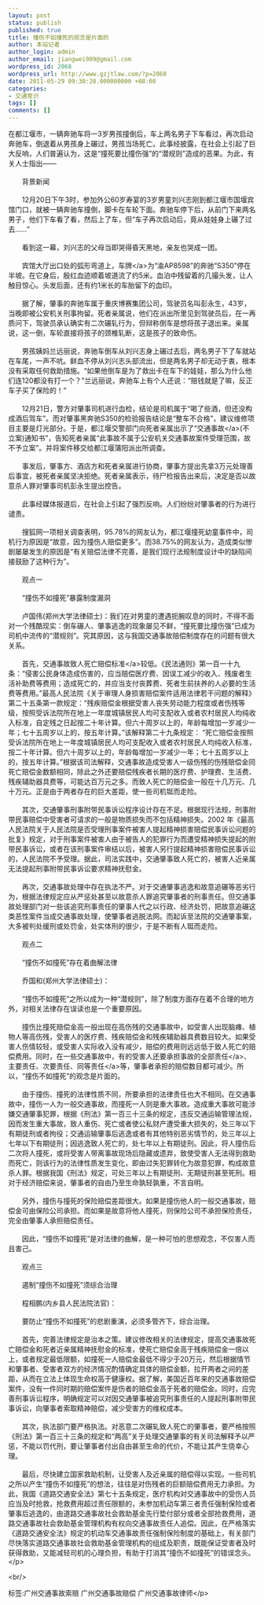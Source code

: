 ```yaml
---
layout: post
status: publish
published: true
title: 撞伤不如撞死的观念是片面的
author: 本站记者
author_login: admin
author_email: jiangwei909@gmail.com
wordpress_id: 2068
wordpress_url: http://www.gzjtlaw.com/?p=2068
date: 2011-05-29 09:30:28.000000000 +08:00
categories:
- 交通常识
tags: []
comments: []
---
```

<p>在都江堰市，一辆奔驰车将一3岁男孩撞倒后，车上两名男子下车看过，再次启动奔驰车，倒退着从男孩身上碾过，男孩当场死亡。此事经披露，在社会上引起了巨大反响，人们普遍认为，这是&ldquo;撞死要比撞伤强&rdquo;的&ldquo;潜规则&rdquo;造成的恶果。为此，有关人士指出&mdash;&mdash;<br><br>　　背景新闻<br><br>　　12月20日下午3时，参加外公60岁寿宴的3岁男童刘兴志刚到都江堰市国堰宾馆门口，就被一辆奔驰车撞倒，脚卡在车轮下面。奔驰车停下后，从前门下来两名男子，他们下车看了看，然后上了车，但&ldquo;车子再次启动后，竟从娃娃身上碾了过去&hellip;&hellip;&rdquo;<br><br>　　看到这一幕，刘兴志的父母当即哭得昏天黑地，亲友也哭成一团。<br><br>　　宾馆大厅出口处的弧形弯道上，<a>车牌<&#47;a>为&ldquo;渝AP8598&rdquo;的奔驰&ldquo;S350&rdquo;停在半坡。在它身后，殷红血迹顺着坡道流了约5米。血泊中残留着的几撮头发，让人触目惊心。头发后面，还有约1米长的车胎留下的血印。<br><br>　　据了解，肇事的奔驰车属于重庆博赛集团公司，驾驶员名叫彭永生，43岁，当晚即被公安机关刑事拘留。死者亲属说，他们在派出所里见到驾驶员后，在一再质问下，驾驶员承认确实有二次碾轧行为，但辩称倒车是想将孩子退出来。亲属说，这一倒，车轮直接将孩子的颈椎轧断，这是孩子的致命伤。<br><br>　　男孩姨妈兰远丽说，奔驰车倒车从刘兴志身上碾过去后，两名男子下了车就站在车尾，一声不吭。鲜血不停从刘兴志头部流出，但是两名男子却无动于衷，根本没有采取任何救助措施。&ldquo;如果他倒车是为了救出卡在车下的娃娃，那么为什么他们连120都没有打一个？&rdquo;兰远丽说，奔驰车上有个人还说：&ldquo;赔钱就是了嘛，反正车子买了保险的！&rdquo;<br><br>　　12月21日，警方对肇事司机进行血检，结论是司机属于&ldquo;喝了些酒，但还没构成酒后驾车&rdquo;。而对肇事黑奔驰S350的检验报告结论是&ldquo;整车不合格&rdquo;，建议维修项目主要是灯光部分。于是，都江堰交警部门向死者亲属出示了&ldquo;<a>交通事故<&#47;a>(不立案)通知书&rdquo;，告知死者亲属&ldquo;此事故不属于公安机关交通事故案件受理范围，故不予立案&rdquo;。并将案件移交给都江堰蒲阳派出所调查。<br><br>　　事发后，肇事方、酒店方和死者亲属进行协商，肇事方提出先拿3万元处理善后事宜，被死者亲属坚决拒绝。死者亲属表示，待尸检报告出来后，决定是否以故意杀人罪对肇事司机彭永生提出控告。<br><br>　　此事经媒体报道后，在社会上引起了强烈反响。人们纷纷对肇事者的行为进行谴责。<br><br>　　搜狐网一项相关调查表明，95.78%的网友认为，都江堰撞死幼童事件中，司机行为原因是&ldquo;故意，因为撞伤人赔偿更多&rdquo;。而38.75%的网友认为，造成类似惨剧屡屡发生的原因是&ldquo;有关赔偿法律不完善，是我们现行法规制度设计中的缺陷间接鼓励了这种行为&rdquo;。<br><br>　　观点一<br><br>　　&ldquo;撞伤不如撞死&rdquo;暴露制度漏洞<br><br>　　卢国伟(郑州大学法律硕士)：我们在对男童的遭遇扼腕叹息的同时，不得不面对一个残酷现实：倒车碾人、肇事逃逸的现象屡见不鲜，&ldquo;撞死要比撞伤强&rdquo;已成为司机中流传的&ldquo;潜规则&rdquo;。究其原因，这与我国交通事故赔偿制度存在的问题有很大关系。<br><br>　　首先，交通事故致人死亡<a>赔偿标准<&#47;a>较低。《民法通则》第一百一十九条：&ldquo;侵害公民身体造成伤害的，应当赔偿医疗费、因误工减少的收入、残废者生活补助费等费用；造成死亡的，并应当支付丧葬费、死者生前扶养的人必要的生活费等费用。&rdquo;最高人民法院《关于审理人身损害赔偿案件适用法律若干问题的解释》第二十五条第一款规定：&ldquo;残疾赔偿金根据受害人丧失劳动能力程度或者伤残等级，按照受诉法院所在地上一年度城镇居民人均可支配收入或者农村居民人均纯收入标准，自定残之日起按二十年计算。但六十周岁以上的，年龄每增加一岁减少一年；七十五周岁以上的，按五年计算。&rdquo;该解释第二十九条规定： &ldquo;死亡赔偿金按照受诉法院所在地上一年度城镇居民人均可支配收入或者农村居民人均纯收入标准，按二十年计算。但六十周岁以上的，年龄每增加一岁减少一年；七十五周岁以上的，按五年计算。&rdquo;根据该司法解释，交通事故造成受害人一级伤残的伤残赔偿金同死亡赔偿金数额相同，除此之外还要赔偿残疾者长期的医疗费、护理费、生活费、残疾辅助器具费等，可能达百万元之多。而致人死亡的赔偿金一般在十几万元、几十万元。正是由于两者存在的巨大差距，使一些司机铤而走险。<br><br>　　其次，交通肇事刑事附带民事诉讼程序设计存在不足。根据现行法规，刑事附带民事赔偿中受害者可请求的一般是物质损失而不包括精神损失。2002 年《最高人民法院关于人民法院是否受理刑事案件被害人提起精神损害赔偿民事诉讼问题的批复》规定，对于刑事案件被害人由于被告人的犯罪行为而遭受精神损失提起的附带民事诉讼，或者在该刑事案件审结以后，被害人另行提起精神损害赔偿民事诉讼的，人民法院不予受理。据此，司法实践中，交通肇事致人死亡的，被害人近亲属无法提起刑事附带民事诉讼要求精神抚慰金。<br><br>　　再次，交通事故处理中存在执法不严。对于交通肇事逃逸和故意追碾等恶劣行为，根据法律规定应从严惩处甚至以故意杀人罪追究肇事者的刑事责任。但交通事故处理部门对一些该追究刑事责任的肇事人代之以行政、经济处罚，把故意追碾这类恶性案件当成交通事故处理，使肇事者逃脱法网。而起诉至法院的交通肇事案，大多被判处缓刑或处罚金，处实体刑的很少，于是不断有人铤而走险。<br><br>　　观点二<br><br>　　&ldquo;撞伤不如撞死&rdquo;存在着曲解法律<br><br>　　乔国和(郑州大学法律硕士)：<br><br>　　&ldquo;撞伤不如撞死&rdquo;之所以成为一种&ldquo;潜规则&rdquo;，除了制度方面存在着不合理的地方外，对相关法律存在误读也是一个重要原因。<br><br>　　撞伤比撞死赔偿金高一般出现在高伤残的交通事故中，如受害人出现脑瘫、植物人等高伤残，受害人的医疗费、残疾赔偿金和残疾辅助器具费数目较大。如果受害人伤情较轻，或受害人实际收入没有减少，赔偿的费用则远远低于致人死亡的赔偿费用。同时，在一些交通事故中，有的受害人还要承担事故的<a>全部责任<&#47;a>、主要责任、次要责任、<a>同等责任<&#47;a>等，肇事者承担的赔偿数目都可减少。所以，&ldquo;撞伤不如撞死&rdquo;的观念是片面的。<br><br>　　由于撞伤、撞死的法律性质不同，所要承担的法律责任也大不相同。在交通事故中，撞伤一人为一般交通事故，而撞死一人则是重大事故。造成重大事故可能涉嫌交通肇事犯罪，根据《刑法》第一百三十三条的规定，违反交通运输管理法规，因而发生重大事故，致人重伤、死亡或者使公私财产遭受重大损失的，处三年以下有期徒刑或者拘役；交通运输肇事后逃逸或者有其他特别恶劣情节的，处三年以上七年以下有期徒刑；因逃逸致人死亡的，处七年以上有期徒刑。因此，将人撞伤后二次将人撞死，或将受害人带离事故现场后隐藏或遗弃，致使受害人无法得到救助而死亡，则该行为的法律性质发生变化，即由过失犯罪转化为故意犯罪，构成故意杀人罪。根据我国《刑法》规定，可处三年以上有期徒刑、无期徒刑甚至死刑。相对于经济赔偿来说，肇事者的自由乃至生命孰轻孰重，不言自明。<br><br>　　另外，撞伤与撞死的保险赔偿差距很大。如果是撞伤他人的一般交通事故，赔偿金可由保险公司承担。而如果是故意将他人撞死，则保险公司不承担保险责任，完全由肇事人承担赔偿责任。<br><br>　　因此，&ldquo;撞伤不如撞死&rdquo;是对法律的曲解，是一种可怕的思想观念，不仅害人而且害己。<br><br>　　观点三<br><br>　　遏制&ldquo;撞伤不如撞死&rdquo;须综合治理<br><br>　　程相鹏(内乡县人民法院法官)：<br><br>　　要防止&ldquo;撞伤不如撞死&rdquo;的悲剧重演，必须多管齐下，综合治理。<br><br>　　首先，完善法律规定是治本之策。建议修改相关的法律规定，提高交通事故死亡赔偿金和死者近亲属精神抚慰金的标准，使死亡赔偿金高于残疾赔偿金一倍以上，或者规定最低限额，如撞死一人赔偿金最低不得少于20万元，然后根据情节和肇事者、受害者双方的经济情况酌情确定具体的赔偿金额，拉开两者之间的差距，从而在立法上体现生命权高于健康权。据了解，美国近百年来的交通事故赔偿案件，没有一件同时期的赔偿案件是伤者的赔偿金高于死者的赔偿金。同时，应完善刑事诉讼程序，明确规定可以对因交通肇事被追究刑事责任的人提起刑事附带民事诉讼，向肇事者索取精神赔偿，减少受害方的维权成本。<br><br>　　其次，执法部门要严格执法。对恶意二次碾轧致人死亡的肇事者，要严格按照《刑法》第一百三十三条的规定和&ldquo;两高&rdquo;关于处理交通肇事的有关司法解释予以严惩，不能以罚代刑，要让肇事者付出自由甚至生命的代价，不能让其产生侥幸心理。<br><br>　　最后，尽快建立国家救助机制，让受害人及近亲属的赔偿得以实现。一些司机之所以产生&ldquo;撞伤不如撞死&rdquo;的想法，往往是对伤残者的巨额赔偿费用无力承担。为此，我国《道路交通安全法》第七十五条规定，医疗机构对交通事故中的受伤人员应当及时抢救，抢救费用超过责任限额的，未参加机动车第三者责任强制保险或者肇事后逃逸的，由道路交通事故社会救助基金先行垫付部分或者全部抢救费用，道路交通事故社会救助基金管理机构有权向交通事故责任人追偿。因此，在严格落实《道路交通安全法》规定的机动车交通事故责任强制保险制度的基础上，有关部门尽快落实道路交通事故社会救助基金管理机构的组成及职责，既能保证受害者及时获得救助，又能减轻司机的心理负担，有助于打消其&ldquo;撞伤不如撞死&rdquo;的错误念头。<&#47;p><br&#47;><p>标签:广州交通事故索赔 广州交通事故赔偿 广州交通事故律师<&#47;p>
